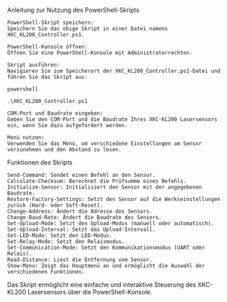 Anleitung zur Nutzung des PowerShell-Skripts

    PowerShell-Skript speichern:
    Speichern Sie das obige Skript in einer Datei namens XKC_KL200_Controller.ps1.

    PowerShell-Konsole öffnen:
    Öffnen Sie eine PowerShell-Konsole mit Administratorrechten.

    Skript ausführen:
    Navigieren Sie zum Speicherort der XKC_KL200_Controller.ps1-Datei und führen Sie das Skript aus:

    powershell

    .\XKC_KL200_Controller.ps1

    COM-Port und Baudrate eingeben:
    Geben Sie den COM-Port und die Baudrate Ihres XKC-KL200 Lasersensors ein, wenn Sie dazu aufgefordert werden.

    Menü nutzen:
    Verwenden Sie das Menü, um verschiedene Einstellungen am Sensor vorzunehmen und den Abstand zu lesen.

Funktionen des Skripts

    Send-Command: Sendet einen Befehl an den Sensor.
    Calculate-Checksum: Berechnet die Prüfsumme eines Befehls.
    Initialize-Sensor: Initialisiert den Sensor mit der angegebenen Baudrate.
    Restore-Factory-Settings: Setzt den Sensor auf die Werkseinstellungen zurück (Hard- oder Soft-Reset).
    Change-Address: Ändert die Adresse des Sensors.
    Change-Baud-Rate: Ändert die Baudrate des Sensors.
    Set-Upload-Mode: Setzt den Upload-Modus (manuell oder automatisch).
    Set-Upload-Interval: Setzt das Upload-Intervall.
    Set-LED-Mode: Setzt den LED-Modus.
    Set-Relay-Mode: Setzt den Relaismodus.
    Set-Communication-Mode: Setzt den Kommunikationsmodus (UART oder Relais).
    Read-Distance: Liest die Entfernung vom Sensor.
    Show-Menu: Zeigt das Hauptmenü an und ermöglicht die Auswahl der verschiedenen Funktionen.

Das Skript ermöglicht eine einfache und interaktive Steuerung des XKC-KL200 Lasersensors über die PowerShell-Konsole.
